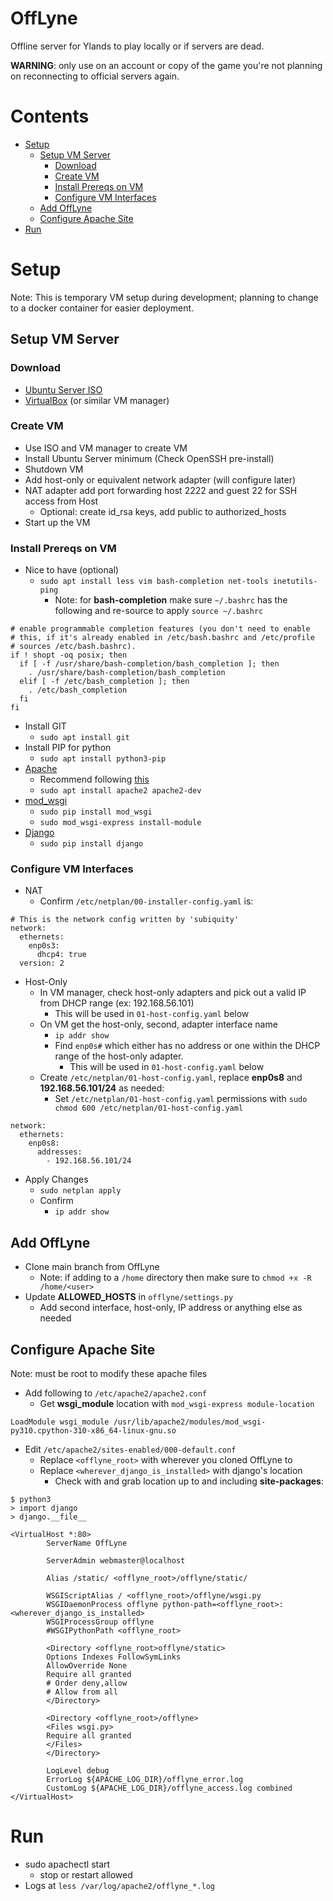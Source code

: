 # OffLyne
Offline server for Ylands to play locally or if servers are dead.

__WARNING__: only use on an account or copy of the game you're not planning on reconnecting to official servers again.

# Contents
* [Setup](#setup)
  * [Setup VM Server](#setup-vm-server)
    * [Download](#download)
    * [Create VM](#create-vm)
    * [Install Prereqs on VM](#install-prereqs-on-vm)
    * [Configure VM Interfaces](#configure-vm-interfaces)
  * [Add OffLyne](#add-offlyne)
  * [Configure Apache Site](#configure-apache-site)
* [Run](#run)

# Setup
Note: This is temporary VM setup during development; planning to change to a docker container for easier deployment.

## Setup VM Server

### Download
* [Ubuntu Server ISO](https://ubuntu.com/download/server)
* [VirtualBox](https://www.virtualbox.org/wiki/Downloads) (or similar VM manager)

### Create VM
* Use ISO and VM manager to create VM
* Install Ubuntu Server minimum (Check OpenSSH pre-install)
* Shutdown VM
* Add host-only or equivalent network adapter (will configure later)
* NAT adapter add port forwarding host 2222 and guest 22 for SSH access from Host
  * Optional: create id_rsa keys, add public to authorized_hosts
* Start up the VM

### Install Prereqs on VM
* Nice to have (optional)
  * `sudo apt install less vim bash-completion net-tools inetutils-ping`
    * Note: for __bash-completion__ make sure `~/.bashrc` has the following and re-source to apply `source ~/.bashrc`
```
# enable programmable completion features (you don't need to enable
# this, if it's already enabled in /etc/bash.bashrc and /etc/profile
# sources /etc/bash.bashrc).
if ! shopt -oq posix; then
  if [ -f /usr/share/bash-completion/bash_completion ]; then
    . /usr/share/bash-completion/bash_completion
  elif [ -f /etc/bash_completion ]; then
    . /etc/bash_completion
  fi
fi
```
* Install GIT
  * `sudo apt install git`
* Install PIP for python
  * `sudo apt install python3-pip`
* [Apache](https://httpd.apache.org/)
  * Recommend following [this](https://ubuntu.com/tutorials/install-and-configure-apache#1-overview)
  * `sudo apt install apache2 apache2-dev`
* [mod_wsgi](https://modwsgi.readthedocs.io/en/master/index.html)
  * `sudo pip install mod_wsgi`
  * `sudo mod_wsgi-express install-module`
* [Django]()
  * `sudo pip install django`

### Configure VM Interfaces
* NAT
  * Confirm `/etc/netplan/00-installer-config.yaml` is:
```
# This is the network config written by 'subiquity'
network:
  ethernets:
    enp0s3:
      dhcp4: true
  version: 2
```
* Host-Only
  * In VM manager, check host-only adapters and pick out a valid IP from DHCP range (ex: 192.168.56.101)
    * This will be used in `01-host-config.yaml` below
  * On VM get the host-only, second, adapter interface name
    * `ip addr show`
    * Find `enp0s#` which either has no address or one within the DHCP range of the host-only adapter.
      * This will be used in `01-host-config.yaml` below
  * Create `/etc/netplan/01-host-config.yaml`, replace __enp0s8__ and __192.168.56.101/24__ as needed:
    * Set `/etc/netplan/01-host-config.yaml` permissions with `sudo chmod 600 /etc/netplan/01-host-config.yaml`
```
network:
  ethernets:
    enp0s8:
      addresses:
        - 192.168.56.101/24
```
* Apply Changes
  * `sudo netplan apply`
  * Confirm
    * `ip addr show`

## Add OffLyne
* Clone main branch from OffLyne
  * Note: if adding to a `/home` directory then make sure to `chmod +x -R /home/<user>`
* Update __ALLOWED_HOSTS__ in `offlyne/settings.py`
  * Add second interface, host-only, IP address or anything else as needed

## Configure Apache Site
Note: must be root to modify these apache files
* Add following to `/etc/apache2/apache2.conf`
  * Get **wsgi_module** location with `mod_wsgi-express module-location`
```
LoadModule wsgi_module /usr/lib/apache2/modules/mod_wsgi-py310.cpython-310-x86_64-linux-gnu.so
```
* Edit `/etc/apache2/sites-enabled/000-default.conf`
  * Replace `<offlyne_root>` with wherever you cloned OffLyne to
  * Replace `<wherever_django_is_installed>` with django's location
    * Check with and grab location up to and including __site-packages__:
```
$ python3
> import django
> django.__file__
```

```
<VirtualHost *:80>
        ServerName OffLyne

        ServerAdmin webmaster@localhost

        Alias /static/ <offlyne_root>/offlyne/static/

        WSGIScriptAlias / <offlyne_root>/offlyne/wsgi.py
        WSGIDaemonProcess offlyne python-path=<offlyne_root>:<wherever_django_is_installed>
        WSGIProcessGroup offlyne
        #WSGIPythonPath <offlyne_root>

        <Directory <offlyne_root>offlyne/static>
        Options Indexes FollowSymLinks
        AllowOverride None
        Require all granted
        # Order deny,allow
        # Allow from all
        </Directory>

        <Directory <offlyne_root>/offlyne>
        <Files wsgi.py>
        Require all granted
        </Files>
        </Directory>

        LogLevel debug
        ErrorLog ${APACHE_LOG_DIR}/offlyne_error.log
        CustomLog ${APACHE_LOG_DIR}/offlyne_access.log combined
</VirtualHost>
```

# Run
* sudo apachectl start
  * stop or restart allowed
* Logs at `less /var/log/apache2/offlyne_*.log`
